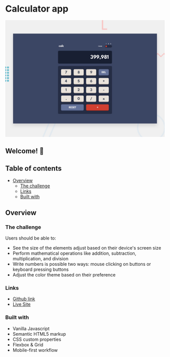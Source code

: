 # Calculator app

![Design preview for the Calculator app](./design/desktop-preview.jpg)

## Welcome! 👋

## Table of contents

- [Overview](#overview)
  - [The challenge](#the-challenge)
  - [Links](#links)
  - [Built with](#built-with)

## Overview

### The challenge

Users should be able to:

- See the size of the elements adjust based on their device's screen size
- Perform mathematical operations like addition, subtraction, multiplication, and division
- Write numbers is possible two ways: mouse clicking on buttons or keyboard pressing buttons
- Adjust the color theme based on their preference

### Links

- [Github link](https://github.com/dnomjr/calc-app)
- [Live Site](https://calc-app-eta.vercel.app/)

### Built with

- Vanilla Javascript
- Semantic HTML5 markup
- CSS custom properties
- Flexbox & Grid
- Mobile-first workflow

